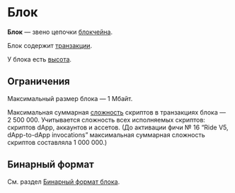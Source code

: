 # Блок

**Блок** — звено цепочки [блокчейна](/ru/blockchain/blockchain/).

Блок содержит [транзакции](/ru/blockchain/transaction/).

У блока есть [высота](/ru/blockchain/block/block-height).

## Ограничения

Максимальный размер блока — 1 Мбайт.

Максимальная суммарная [сложность](/ru/ride/base-concepts/complexity) скриптов в транзакциях блока — 2&nbsp;500&nbsp;000. Учитывается сложность всех исполняемых скриптов: скриптов dApp, аккаунтов и ассетов. (До активации фичи №&nbsp;16 “Ride V5, dApp-to-dApp invocations” максимальная суммарная сложность скриптов составляла 1&nbsp;000&nbsp;000.) 

## Бинарный формат

См. раздел [Бинарный формат блока](/ru/blockchain/binary-format/block-binary-format).
